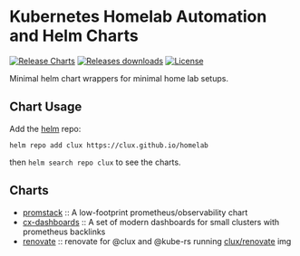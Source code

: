 # Kubernetes Homelab Automation and Helm Charts

[![Release Charts](https://github.com/clux/homelab/actions/workflows/release.yml/badge.svg)](https://github.com/clux/homelab/actions/workflows/release.yml)
[![Releases downloads](https://img.shields.io/github/downloads/clux/homelab/total.svg)](https://github.com/clux/homelab/releases)
[![License](https://img.shields.io/badge/License-Apache%202.0-blue.svg)](https://opensource.org/licenses/Apache-2.0)

Minimal helm chart wrappers for minimal home lab setups.

## Chart Usage

Add the [helm](https://helm.sh) repo:

```console
helm repo add clux https://clux.github.io/homelab
```

then `helm search repo clux` to see the charts.

## Charts

- [promstack](https://github.com/clux/homelab/tree/main/charts/promstack) :: A low-footprint prometheus/observability chart
- [cx-dashboards](https://github.com/clux/homelab/tree/main/charts/cx-dashboards) :: A set of modern dashboards for small clusters with prometheus backlinks
- [renovate](https://github.com/clux/homelab/tree/main/charts/renovate) :: renovate for @clux and @kube-rs running [clux/renovate](https://github.com/clux/renovate) img
